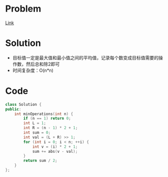 # Problem
[Link]()

# Solution
* 目标值一定是最大值和最小值之间的平均值，记录每个数变成目标值需要的操作数，然后总和除2即可
* 时间复杂度：O(n*n)

# Code
```cpp
class Solution {
public:
    int minOperations(int n) {
        if (n == 1) return 0;
        int L = 1;
        int R = (n - 1) * 2 + 1;
        int sum = 0;
        int val = (L + R) >> 1;
        for (int i = 0; i < n; ++i) {
            int v = (i) * 2 + 1;
            sum += abs(v - val);
        }
        return sum / 2;
    }
};
```
